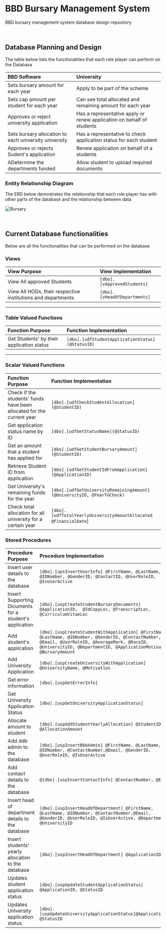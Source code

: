 # BBD Bursary Management System
BBD bursary management system database design repository

<br />

## Database Planning and Design
The table below lists the functionalities that each role player can perform on the Databasa

| BBD Software | University |
| :----------- | :--------- |
| Sets bursary amount for each year|  Apply to be part of the scheme |
| Sets cap amount per student for each year |  Can see total allocated and remaining amount for each year |
| Approves or reject university application |  Has a representative apply or renew application on behalf of students|
| Sets bursary allocation to each university university |  Has a representative to check application status for each student |
| Approves or rejects Sudent's application |  Renew application on behalf of a students |
| ADetermine the departments funded |  Allow student to upload required documents |

### Entity Relationship Diagram
The ERD below demostrates the relationship that each role player has with other parts of the database and the relationship between data

![Bursary ](https://github.com/BursaryManagement/bursary-management-system/assets/40816245/c2bb314f-5b76-4bca-81f2-3af7fb1c610a)

<br />

## Current Database functionalities
Below are all the functionalities that can be performed on the database

### Views

| View Purpose | View Implementation |
| :----------------- | :--- |
| View All approved Students | `[dbo].[vApprovedStudents]` |
| View All HODs, their respective institutions and departments | `[dbo].[vHeadOfDepartments]` |

---

### Table Valued Functions

| Function Purpose | Function Implementation |
| :----------------- | :--- |
| Get Students' by their application status | `[dbo].[udfStudentApplicationStatus](@StatusID)` |

---

### Scalar Valued Functions

| Function Purpose | Function Implementation |
| :----------------- | :--- |
| Check if the students' funds have been allocated for the current year | `[dbo].[udfCheckStudentAllocation](@StudentID)` |
| Get application status name by ID | `[dbo].[udfGetStatusName](@StatusID)`|
| Get an amount that a student has applied for | `[dbo].[udfGetStudentBursaryAmount](@StudentID)` |
| Retrieve Student ID from application | `[dbo].[udfGetStudentIdFromApplication](@ApplicationID)` |
| Get University's remaining funds for the year | `[dbo].[udfGetUniversityRemainingAmount](@UniversityID, @YearToCheck)` |
| Check total allocation for all university for a certain year| `[dbo].[udfTotalYearlyUniversityAmountAllocated @FinancialDate`]

### Stored Procedures

| Procedure Purpose | Procedure Implementation |
| :----------------- | :--- |
| Insert user details to the database | `[dbo].[upsInsertUserInfo] @FirstName, @LastName, @IDNumber, @GenderID, @ContactID, @UserRoleID, @IsUserActive` |
| Insert Supporting Dicuments for a student's application | `[dbo].[uspCreateStudentBursaryDocuments] @ApplicationID,  @IdCopyLoc, @TranscriptLoc, @CurriculumVitaeLoc` |
| Add student's application | `[dbo].[uspCreateStudentWithApplication] @FirstName, @LastName, @IDNumber, @GenderID, @ContactNumber, @Email, @UserRoleID, @AverageMark, @RaceID, @UniversityID, @DepartmentID, @ApplicationMotivation, @BursaryAmount`|
| Add University Application | `[dbo].[uspCreateUniversityWithApplication] @UniversityName, @Motivation` |
| Get error information| `[dbo].[uspGetErrorInfo]`|
| Get University Application Status| `[dbo].[uspGetUniversityApplicationStatus]` |
| Allocate amount to student| `[dbo].[uspAddStudentYearlyAllocation] @StudentID, @AllocationAmount`|
| Add ddb admin to the database| `[dbo].[uspInsertBbbAdmin] @FirstName, @LastName, @IDNumber, @ContactNumber,@Email, @GenderID, @UserRoleID, @IsUserActive`|
| Add contact details to the database| `@[dbo].[uspInsertContactInfo] @ContactNumber, @Email`|
| Insert head of department details to the database | `[dbo].[uspInsertHeadOfDepartment] @FirstName, @LastName, @IDNumber, @ContactNumber,@Email, @GenderID, @UserRoleID, @IsUserActive, @DepartmentID, @UniversityID`|
| Insert students' yearly allocation to the database | `[dbo].[uspInsertHeadOfDepartment] @ApplicationID`|
| Updates student application status | `[dbo].[uspUpdateStudentApplicationStatus] @ApplicationID, @StatusID`|
| Updates University application status | `[dbo].[uspUpdateUniversityApplicationStatus]@ApplicationID, @StatusID`|
